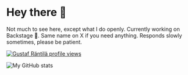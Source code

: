 # Hey there 🤌

Not much to see here, except what I do openly. Currently working on Backstage 🤘. Same name on X if you need anything. Responds slowly sometimes, please be patient.

[![Gustaf Räntilä profile views](https://u8views.com/api/v1/github/profiles/5362579/views/day-week-month-total-count.svg)](https://u8views.com/github/grantila)

![My GitHub stats](https://github-readme-stats.vercel.app/api?username=grantila)

